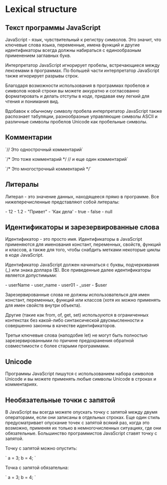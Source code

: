 # Lexical structure

## Текст программы JavaScript
<p>JavaScript - язык, чувствительный к регистру символов. Это значит, что ключевые слова языка, переменные, имена функций и другие идентификаторы всегда должны набираться с единообразным применением заглавных букв.</p>

<p>Интерпретатор JavaScript игнорирует пробелы, встречающиеся между лексемами в программах. По большей части интерпретатор JavaScript также игнорирует разрывы строк.</p>

<p>Благодаря возможности использования в программах пробелов и символов новой строки вы можете аккуратно и согласованно форматировать и делать отступы в коде, придавая ему легкий для чтения и понимания вид.</p>

<p>Вдобавок к обычному символу пробела интерпретатор JavaScript также распознает табуляции, разнообразные управляющие символы ASCII и различные символы пробелов Unicode как пробельные символы.</p>

## Комментарии
<p>
	`// Это однострочный комментарий`
</p>

<p>
	`/* Это тоже комментарий */ // и еще один комментарий`
</p>

<p>
	`/*
		Это
		многострочный
		комментарий
	*/`
</p>

## Литералы
<p>Литерал - это значение данных, находящееся прямо в программе. Все нижеперечисленные представляют собой литералы:</p>

<p>
- 12
- 1.2
- "Привет"
- 'Как дела'
- true
- false
- null
</p>

## Идентификаторы и зарезервированные слова
<p>Идентификатор - это просто имя. Идентификаторы в JavaScript применяются для именования констант, переменных, свойств, функций и классов, а также для того, чтобы снабдить метками некоторые циклы в коде JavaScript.</p>

<p>Идентификатор JavaScript должен начинаться с буквы, подчеркивания (_) или знака доллара ($). Все приведенные далее идентификаторы является допустимыми:</p>

<p>
- userName
- user_name
- user01
- _user
- $user
</p>

<p>Зарезервированные слова не должны использователься для имен констант, переменных, функций или классов (хотя их можно применять для имен свойств внутри объекта).</p>

<p>Другие (такие как from, of, get, set) используются в ограниченных контекстах без какой-либо синтаксической двусмысленности и совершенно законны в качестве идентификаторов.</p>

<p>Третьи ключевые слова (наподобие let) не могут быть полностью зарезервированными по причине предохранения обратной совместимости с более старыми программами.</p>

## Unicode
<p>Программы JavaScript пишутся с использованием набора символов Unicode и вы можете применять любые символы Unicode в строках и комментариях.</p>

## Необязательные точки с запятой
<p>В JavaScript вы всегда можете опускать точку с запятой между двумя операторами, если они записаны в отдельных строках. Еще один стиль предусматривает опускание точек с запятой всякий раз, когда это возможно, применяя их только
в немногочисленных ситуациях, где они обязательные. Большинство программистов JavaScript ставят точку с запятой.</p>

<p>Точку с запятой можно опустить:</p>
<p>
	`
	a = 3;
	b = 4;
	`
</p>
<p>Точка с запятой обязательна:</p>
<p>
	`
	a = 3; b = 4;
	`
</p>
